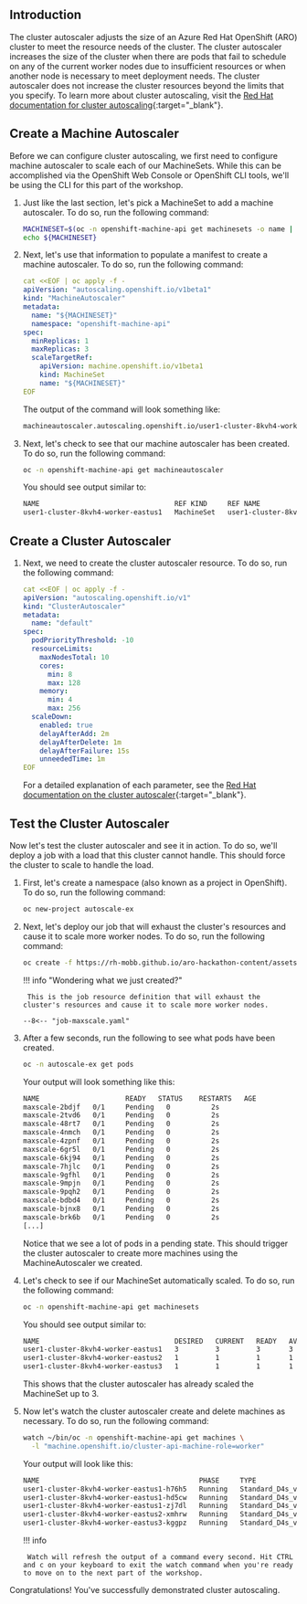 ## Introduction

The cluster autoscaler adjusts the size of an Azure Red Hat OpenShift (ARO) cluster to meet the resource needs of the cluster. The cluster autoscaler increases the size of the cluster when there are pods that fail to schedule on any of the current worker nodes due to insufficient resources or when another node is necessary to meet deployment needs. The cluster autoscaler does not increase the cluster resources beyond the limits that you specify. To learn more about cluster autoscaling, visit the [Red Hat documentation for cluster autoscaling](https://docs.openshift.com/container-platform/latest/machine_management/applying-autoscaling.html){:target="_blank"}.
 	
## Create a Machine Autoscaler

Before we can configure cluster autoscaling, we first need to configure machine autoscaler to scale each of our MachineSets. While this can be accomplished via the OpenShift Web Console or OpenShift CLI tools, we'll be using the CLI for this part of the workshop. 

1. Just like the last section, let's pick a MachineSet to add a machine autoscaler. To do so, run the following command:

    ```bash
    MACHINESET=$(oc -n openshift-machine-api get machinesets -o name | cut -d / -f2 | head -1)
    echo ${MACHINESET}
    ```

1. Next, let's use that information to populate a manifest to create a machine autoscaler. To do so, run the following command:

    ```yaml
    cat <<EOF | oc apply -f -
    apiVersion: "autoscaling.openshift.io/v1beta1"
    kind: "MachineAutoscaler"
    metadata:
      name: "${MACHINESET}"
      namespace: "openshift-machine-api"
    spec:
      minReplicas: 1
      maxReplicas: 3
      scaleTargetRef:
        apiVersion: machine.openshift.io/v1beta1
        kind: MachineSet
        name: "${MACHINESET}"
    EOF
    ```

    The output of the command will look something like:

    ```bash
    machineautoscaler.autoscaling.openshift.io/user1-cluster-8kvh4-worker-eastus1 created
    ```

1. Next, let's check to see that our machine autoscaler has been created. To do so, run the following command:
    ```bash
    oc -n openshift-machine-api get machineautoscaler
    ```

    You should see output similar to:

    ```bash
    NAME                                 REF KIND     REF NAME                             MIN   MAX   AGE
    user1-cluster-8kvh4-worker-eastus1   MachineSet   user1-cluster-8kvh4-worker-eastus1   1     3     3m11s
    ```

## Create a Cluster Autoscaler

1. Next, we need to create the cluster autoscaler resource. To do so, run the following command:

    ```yaml
    cat <<EOF | oc apply -f -
    apiVersion: "autoscaling.openshift.io/v1"
    kind: "ClusterAutoscaler"
    metadata:
      name: "default"
    spec:
      podPriorityThreshold: -10
      resourceLimits:
        maxNodesTotal: 10
        cores:
          min: 8
          max: 128
        memory:
          min: 4
          max: 256
      scaleDown:
        enabled: true
        delayAfterAdd: 2m
        delayAfterDelete: 1m
        delayAfterFailure: 15s
        unneededTime: 1m
    EOF
    ```

    For a detailed explanation of each parameter, see the [Red Hat documentation on the cluster autoscaler](https://docs.openshift.com/container-platform/latest/machine_management/applying-autoscaling.html#cluster-autoscaler-cr_applying-autoscaling){:target="_blank"}.

## Test the Cluster Autoscaler

Now let's test the cluster autoscaler and see it in action. To do so, we'll deploy a job with a load that this cluster cannot handle. This should force the cluster to scale to handle the load. 

1. First, let's create a namespace (also known as a project in OpenShift). To do so, run the following command:

    ```bash
    oc new-project autoscale-ex
    ```

1. Next, let's deploy our job that will exhaust the cluster's resources and cause it to scale more worker nodes. To do so, run the following command:

    ```bash
    oc create -f https://rh-mobb.github.io/aro-hackathon-content/assets/job-maxscale.yaml
    ```

    !!! info "Wondering what we just created?"

        This is the job resource definition that will exhaust the cluster's resources and cause it to scale more worker nodes.

    ``` title="job-maxscale.yaml"
    --8<-- "job-maxscale.yaml"
    ```

1. After a few seconds, run the following to see what pods have been created.

    ```bash
    oc -n autoscale-ex get pods
    ```

    Your output will look something like this:

    ```bash
    NAME                     READY   STATUS    RESTARTS   AGE
    maxscale-2bdjf   0/1     Pending   0          2s
    maxscale-2tvd6   0/1     Pending   0          2s
    maxscale-48rt7   0/1     Pending   0          2s
    maxscale-4nmch   0/1     Pending   0          2s
    maxscale-4zpnf   0/1     Pending   0          2s
    maxscale-6gr5l   0/1     Pending   0          2s
    maxscale-6kj94   0/1     Pending   0          2s
    maxscale-7hjlc   0/1     Pending   0          2s
    maxscale-9gfhl   0/1     Pending   0          2s
    maxscale-9mpjn   0/1     Pending   0          2s
    maxscale-9pqh2   0/1     Pending   0          2s
    maxscale-bdbd4   0/1     Pending   0          2s
    maxscale-bjnx8   0/1     Pending   0          2s
    maxscale-brk6b   0/1     Pending   0          2s
    [...]
    ```

    Notice that we see a lot of pods in a pending state.  This should trigger the cluster autoscaler to create more machines using the MachineAutoscaler we created. 
    
    
1. Let's check to see if our MachineSet automatically scaled. To do so, run the following command:

    ```bash
    oc -n openshift-machine-api get machinesets
    ```

    You should see output similar to:

    ```bash
    NAME                                 DESIRED   CURRENT   READY   AVAILABLE   AGE
    user1-cluster-8kvh4-worker-eastus1   3         3         3       3           6h47m
    user1-cluster-8kvh4-worker-eastus2   1         1         1       1           6h47m
    user1-cluster-8kvh4-worker-eastus3   1         1         1       1           6h47m
    ```

    This shows that the cluster autoscaler has already scaled the MachineSet up to 3. 
    
1. Now let's watch the cluster autoscaler create and delete machines as necessary. To do so, run the following command:

    ```bash
    watch ~/bin/oc -n openshift-machine-api get machines \
      -l "machine.openshift.io/cluster-api-machine-role=worker"
    ```

    Your output will look like this:

    ```bash
    NAME                                       PHASE     TYPE              REGION   ZONE   AGE
    user1-cluster-8kvh4-worker-eastus1-h76h5   Running   Standard_D4s_v3   eastus   1      6m52s
    user1-cluster-8kvh4-worker-eastus1-hd5cw   Running   Standard_D4s_v3   eastus   1      121m
    user1-cluster-8kvh4-worker-eastus1-zj7dl   Running   Standard_D4s_v3   eastus   1      112m
    user1-cluster-8kvh4-worker-eastus2-xmhrw   Running   Standard_D4s_v3   eastus   2      6h47m
    user1-cluster-8kvh4-worker-eastus3-kggpz   Running   Standard_D4s_v3   eastus   3      6h47m
    ```

    !!! info

        Watch will refresh the output of a command every second. Hit CTRL and c on your keyboard to exit the watch command when you're ready to move on to the next part of the workshop.


Congratulations! You've successfully demonstrated cluster autoscaling. 